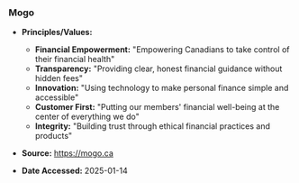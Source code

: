 ### Mogo

- **Principles/Values:**
  - **Financial Empowerment:** "Empowering Canadians to take control of their financial health"
  - **Transparency:** "Providing clear, honest financial guidance without hidden fees"
  - **Innovation:** "Using technology to make personal finance simple and accessible"
  - **Customer First:** "Putting our members' financial well-being at the center of everything we do"
  - **Integrity:** "Building trust through ethical financial practices and products"

- **Source:** https://mogo.ca
- **Date Accessed:** 2025-01-14